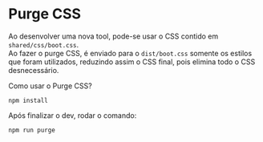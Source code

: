 # Purge CSS

Ao desenvolver uma nova tool, pode-se usar o CSS contido em `shared/css/boot.css`.  
Ao fazer o purge CSS, é enviado para o `dist/boot.css` somente os estilos que foram utilizados, reduzindo assim o CSS final, pois elimina todo o CSS desnecessário.

Como usar o Purge CSS?
```
npm install
```

Após finalizar o dev, rodar o comando:
```
npm run purge
```